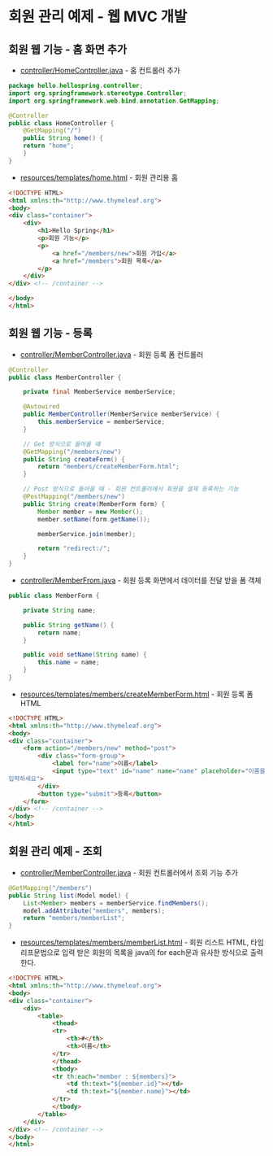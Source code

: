 # 회원 관리 예제 - 웹 MVC 개발

## 회원 웹 기능 - 홈 화면 추가

* [controller/HomeController.java](./../hello-spring/src/main/java/hello/hellospring/controller/HomeController.java) - 홈 컨트롤러 추가
```java
package hello.hellospring.controller;
import org.springframework.stereotype.Controller;
import org.springframework.web.bind.annotation.GetMapping;

@Controller
public class HomeController {
    @GetMapping("/")
    public String home() {
    return "home";
    }
}
```

* [resources/templates/home.html](./hello-spring/src/main/resources/templates/home.html) - 회원 관리용 홈
```html
<!DOCTYPE HTML>
<html xmlns:th="http://www.thymeleaf.org">
<body>
<div class="container">
    <div>
        <h1>Hello Spring</h1>
        <p>회원 기능</p>
        <p>
            <a href="/members/new">회원 가입</a>
            <a href="/members">회원 목록</a>
        </p>
    </div>
</div> <!-- /container -->

</body>
</html>
```

## 회원 웹 기능 - 등록

* [controller/MemberController.java](../hello-spring/src/main/java/hello/hellospring/controller/MemberController.java) - 회원 등록 폼 컨트롤러
```java
@Controller
public class MemberController {

    private final MemberService memberService;

    @Autowired
    public MemberController(MemberService memberService) {
        this.memberService = memberService;
    }

    // Get 방식으로 들어올 때
    @GetMapping("/members/new")
    public String createForm() {
        return "members/createMemberForm.html";
    }

    // Post 방식으로 들어올 때 - 회원 컨트롤러에서 회원을 셀제 등록하는 기능
    @PostMapping("/members/new")
    public String create(MemberForm form) {
        Member member = new Member();
        member.setName(form.getName());

        memberService.join(member);

        return "redirect:/";
    }
}
```

* [controller/MemberFrom.java](./../hello-spring/src/main/java/hello/hellospring/controller/MemberForm.java) - 회원 등록 화면에서 데이터를 전달 받을 폼 객체
```java
public class MemberForm {

    private String name;

    public String getName() {
        return name;
    }

    public void setName(String name) {
        this.name = name;
    }
}
```

* [resources/templates/members/createMemberForm.html](./../hello-spring/src/main/resources/templates/members/createMemberForm.html) - 회원 등록 폼 HTML
```html
<!DOCTYPE HTML>
<html xmlns:th="http://www.thymeleaf.org">
<body>
<div class="container">
    <form action="/members/new" method="post">
        <div class="form-group">
            <label for="name">이름</label>
            <input type="text" id="name" name="name" placeholder="이름을
입력하세요">
        </div>
        <button type="submit">등록</button>
    </form>
</div> <!-- /container -->
</body>
</html>
```

## 회원 관리 예제 - 조회

* [controller/MemberController.java](../hello-spring/src/main/java/hello/hellospring/controller/MemberController.java) - 회원 컨트롤러에서 조회 기능 추가
```java
@GetMapping("/members")
public String list(Model model) {
    List<Member> members = memberService.findMembers();
    model.addAttribute("members", members);
    return "members/memberList";
}
```

* [resources/templates/members/memberList.html](../hello-spring/src/main/resources/templates/members/memberList.html) - 회원 리스트 HTML, 타임리프문법으로 입력 받은 회원의 목록을 java의 for each문과 유사한 방식으로 출력한다.
```html
<!DOCTYPE HTML>
<html xmlns:th="http://www.thymeleaf.org">
<body>
<div class="container">
    <div>
        <table>
            <thead>
            <tr>
                <th>#</th>
                <th>이름</th>
            </tr>
            </thead>
            <tbody>
            <tr th:each="member : ${members}">
                <td th:text="${member.id}"></td>
                <td th:text="${member.name}"></td>
            </tr>
            </tbody>
        </table>
    </div>
</div> <!-- /container -->
</body>
</html>
```

